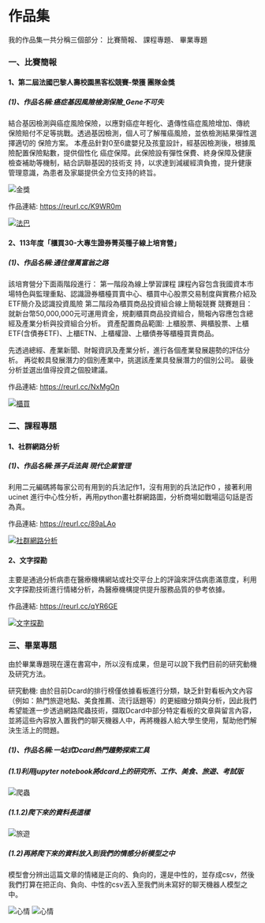 # 作品集

我的作品集一共分稱三個部分：&nbsp;比賽簡報、&nbsp;課程專題、&nbsp;畢業專題


### 一、比賽簡報


#### 1、第二屆法國巴黎人壽校園黑客松競賽-榮獲 **團隊金獎**

##### (1)、作品名稱:癌症基因風險檢測保險_Gene不可失

結合基因檢測與癌症風險保險，以應對癌症年輕化、遺傳性癌症風險增加、傳統 保險賠付不足等挑戰。透過基因檢測，個人可了解罹癌風險，並依檢測結果彈性選擇適切的 保險方案。 本產品針對0至6歲嬰兒及孩童設計，經基因檢測後，根據風險配置保險點數，提供個性化 癌症保障。此保險設有彈性保費、終身保障及健康檢查補助等機制，結合訊聯基因的技術支 持，以求達到減緩經濟負擔，提升健康管理意識，為患者及家屬提供全方位支持的終旨。


![金獎](金獎.png)

作品連結:
https://reurl.cc/K9WR0m


[![法巴](法巴.png)](癌症基因風險檢測保險_Gene不可失.pdf)


#### 2、113年度「櫃買30-大專生證券菁英種子線上培育營」

##### (1)、作品名稱:通往億萬富翁之路

該培育營分下面兩階段進行：
第一階段為線上學習課程 
課程內容包含我國資本市場特色與監理重點、認識證券櫃檯買賣中心、櫃買中心股票交易制度與實務介紹及ETF簡介及認識投資風險
第二階段為櫃買商品投資組合線上簡報競賽
競賽題目：就新台幣50,000,000元可運用資金，規劃櫃買商品投資組合，簡報內容應包含總經及產業分析與投資組合分析。
資產配置商品範圍: 上櫃股票、興櫃股票、上櫃ETF(含債券ETF)、上櫃ETN、上櫃權證、上櫃債券等櫃檯買賣商品。


先透過總經、產業新聞、財報資訊及產業分析，進行各個產業發展趨勢的評估分析。
再從較具發展潛力的個別產業中，挑選該產業具發展潛力的個別公司。
最後分析並選出值得投資之個股建議。


作品連結:
https://reurl.cc/NxMgOn

[![櫃買](櫃買1.png)](櫃買中心比賽.pdf)


### 二、課程專題


#### 1、社群網路分析


##### (1)、作品名稱:孫子兵法與 現代企業管理


利用二元編碼將每家公司有用到的兵法記作1，沒有用到的兵法記作0 ，接著利用ucinet 進行中心性分析，再用python畫社群網路圖，分析商場如戰場這句話是否為真。

作品連結:
https://reurl.cc/89aLAo

[![社群網路分析](社群網路.png)](孫子兵法與現代企業管理1.pdf)

#### 2、文字探勘

主要是通過分析病患在醫療機構網站或社交平台上的評論來評估病患滿意度，利用文字探勘技術進行情緒分析，為醫療機構提供提升服務品質的參考依據。

作品連結:
https://reurl.cc/qYR6GE

[![文字探勘](文字探勘.png)](文字探勘導論課程專題企劃書第十三組.pptx(2).pdf)

### 三、畢業專題

由於畢業專題現在還在書寫中，所以沒有成果，但是可以說下我們目前的研究動機及研究方法。

研究動機:
由於目前Dcard的排行榜僅依據看板進行分類，缺乏針對看板內文內容（例如：熱門旅遊地點、美食推薦、流行話題等）的更細緻分類與分析，因此我們希望能進一步透過網路爬蟲技術，擷取Dcard中部分特定看板的文章與留言內容，並將這些內容放入置我們的聊天機器人中，再將機器人給大學生使用，幫助他們解決生活上的問題。

##### (1)、作品名稱:一站式Dcard熱門趨勢探索工具

##### (1.1)利用jupyter notebook將dcard上的研究所、工作、美食、旅遊、考試版
![爬蟲](爬蟲.png)

##### (1.1.2)爬下來的資料長這樣
![旅遊](旅遊.png)

##### (1.2)再將爬下來的資料放入到我們的情感分析模型之中

模型會分辨出這篇文章的情緒是正向的、負向的，還是中性的，並存成csv，然後我們打算在把正向、負向、中性的csv丟入至我們尚未寫好的聊天機器人模型之中。

![心情](心情.png)
![心情](心情(2).png)
